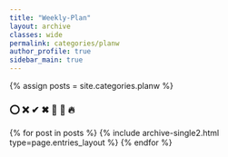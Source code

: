 ```yaml
---
title: "Weekly-Plan"
layout: archive
classes: wide
permalink: categories/planw
author_profile: true
sidebar_main: true
---
```



{% assign posts = site.categories.planw %}
<h3>⭕ ❌ ✔ ✖ 🏃 💪 🔥</h3>
{% for post in posts %} {% include archive-single2.html type=page.entries_layout %} 
{% endfor %}
